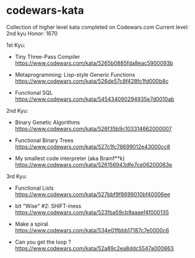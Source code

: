 # codewars-kata

Collection of higher level kata completed on Codewars.com
Current level: 2nd kyu 
Honor: 1670

1st Kyu:
  - Tiny Three-Pass Compiler
    https://www.codewars.com/kata/5265b0885fda8eac5900093b
    
  - Metaprogramming: Lisp-style Generic Functions
    https://www.codewars.com/kata/526de57c8f428fc1fd000b8c
    
  - Functional SQL
    https://www.codewars.com/kata/545434090294935e7d0010ab

2nd Kyu:
  - Binary Genetic Algorithms
    https://www.codewars.com/kata/526f35b9c103314662000007
    
  - Functional Binary Trees 
    https://www.codewars.com/kata/527c1fc78699012e43000cc8

  - My smallest code interpreter (aka Brainf**k)
    https://www.codewars.com/kata/526156943dfe7ce06200063e

3rd Kyu:
  - Functional Lists
    https://www.codewars.com/kata/527bbf9f8699010bf40006ee
  
  - bit "Wise" #2: SHIFT-iness
    https://www.codewars.com/kata/523fba59cb9aaaef4f000135
    
  - Make a spiral
    https://www.codewars.com/kata/534e01fbbb17187c7e0000c6
    
  - Can you get the loop ? 
    https://www.codewars.com/kata/52a89c2ea8ddc5547a000863


